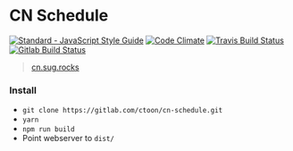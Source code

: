 # CN Schedule
[![Standard - JavaScript Style Guide](https://img.shields.io/badge/code%20style-standard-green.svg)](http://standardjs.com/)
[![Code Climate](https://img.shields.io/codeclimate/github/sugrocks/cn-schedule.svg)](https://codeclimate.com/github/sugrocks/cn-schedule)
[![Travis Build Status](https://travis-ci.org/sugrocks/cn-schedule.svg?branch=master)](https://travis-ci.org/sugrocks/cn-schedule)
[![Gitlab Build Status](https://gitlab.com/ctoon/cn-schedule/badges/master/build.svg)](https://gitlab.com/ctoon/cn-schedule/commits/master)


> [cn.sug.rocks](https://cn.sug.rocks/)


### Install

- `git clone https://gitlab.com/ctoon/cn-schedule.git`
- `yarn`
- `npm run build`
- Point webserver to `dist/`
